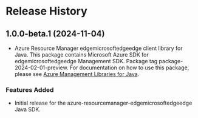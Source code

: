 # Release History

## 1.0.0-beta.1 (2024-11-04)

- Azure Resource Manager edgemicrosoftedgeedge client library for Java. This package contains Microsoft Azure SDK for edgemicrosoftedgeedge Management SDK.  Package tag package-2024-02-01-preview. For documentation on how to use this package, please see [Azure Management Libraries for Java](https://aka.ms/azsdk/java/mgmt).
### Features Added

- Initial release for the azure-resourcemanager-edgemicrosoftedgeedge Java SDK.
